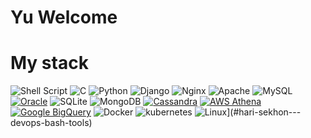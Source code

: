 # Yu Welcome
# My stack
![Shell Script](https://img.shields.io/badge/shell_script-%23121011.svg?style=flat&logo=gnu-bash&logoColor=white) ![C](https://img.shields.io/badge/c-%2300599C.svg?style=flat&logo=c&logoColor=white) ![Python](https://img.shields.io/badge/python-3670A0?style=flat&logo=python&logoColor=ffdd54)  ![Django](https://img.shields.io/badge/django-%23092E20.svg?style=flat&logo=django&logoColor=white) ![Nginx](https://img.shields.io/badge/nginx-%23009639.svg?style=flat&logo=nginx&logoColor=white) ![Apache](https://img.shields.io/badge/apache-%23D42029.svg?style=flat&logo=apache&logoColor=white) ![MySQL](https://img.shields.io/badge/mysql-%2300000f.svg?style=flat&logo=mysql&logoColor=white) [![Oracle](https://img.shields.io/badge/SQL-Oracle-F80000?logo=oracle)](http://oracle.com/) ![SQLite](https://img.shields.io/badge/sqlite-%2307405e.svg?style=flat&logo=sqlite&logoColor=white) ![MongoDB](https://img.shields.io/badge/MongoDB-%234ea94b.svg?style=flat&logo=mongodb&logoColor=white) [![Cassandra](https://img.shields.io/badge/CQL-Cassandra-1287B1?logo=apache%20cassandra&logoColor=white)](https://cassandra.apache.org/) [![AWS Athena](https://img.shields.io/badge/SQL-AWS%20Athena-232F3E?logo=amazon%20aws)](https://aws.amazon.com/athena/) [![Google BigQuery](https://img.shields.io/badge/SQL-Google%20BigQuery-4285F4?logo=google%20cloud&logoColor=white)](https://cloud.google.com/bigquery) ![Docker](https://img.shields.io/badge/docker-%230db7ed.svg?style=flat&logo=docker&logoColor=white) ![kubernetes](https://img.shields.io/badge/kubernetes-326CE5?&style=plastic&logo=kubernetes&logoColor=white) ![Linux](https://img.shields.io/badge/OS-Linux-blue?logo=linux)](#hari-sekhon---devops-bash-tools) 
